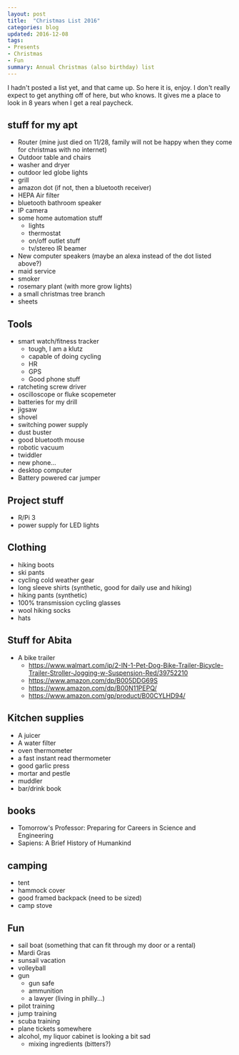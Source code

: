 ```yaml
---
layout: post
title:  "Christmas List 2016"
categories: blog
updated: 2016-12-08
tags:
- Presents
- Christmas
- Fun
summary: Annual Christmas (also birthday) list
---
```

I hadn't posted a list yet, and that came up. So here it is, enjoy. I don't really expect to get anything off of here, but who knows. It gives me a place to look in 8 years when I get a real paycheck. 

## stuff for my apt
- Router (mine just died on 11/28, family will not be happy when they come for christmas with no internet)
- Outdoor table and chairs
- washer and dryer
- outdoor led globe lights
- grill
- amazon dot (if not, then a bluetooth receiver)
- HEPA Air filter
- bluetooth bathroom speaker
- IP camera
- some home automation stuff
    - lights
    - thermostat
    - on/off outlet stuff
    - tv/stereo IR beamer
- New computer speakers (maybe an alexa instead of the dot listed above?)
- maid service
- smoker
- rosemary plant (with more grow lights)
- a small christmas tree branch 
- sheets

## Tools
- smart watch/fitness tracker
    - tough, I am a klutz
    - capable of doing cycling
    - HR 
    - GPS
    - Good phone stuff
- ratcheting screw driver
- oscilloscope or fluke scopemeter
- batteries for my drill
- jigsaw
- shovel
- switching power supply
- dust buster
- good bluetooth mouse 
- robotic vacuum
- twiddler
- new phone...
- desktop computer
- Battery powered car jumper

## Project stuff
- R/Pi 3
- power supply for LED lights

## Clothing
- hiking boots
- ski pants
- cycling cold weather gear
- long sleeve shirts (synthetic, good for daily use and hiking)
- hiking pants (synthetic)
- 100% transmission cycling glasses
- wool hiking socks
- hats

## Stuff for Abita
- A bike trailer
    - https://www.walmart.com/ip/2-IN-1-Pet-Dog-Bike-Trailer-Bicycle-Trailer-Stroller-Jogging-w-Suspension-Red/39752210
    - https://www.amazon.com/dp/B005DDG69S
    - https://www.amazon.com/dp/B00N11PEPQ/
    - https://www.amazon.com/gp/product/B00CYLHD94/

## Kitchen supplies
- A juicer
- A water filter
- oven thermometer
- a fast instant read thermometer
- good garlic press
- mortar and pestle
- muddler
- bar/drink book

## books
- Tomorrow's Professor: Preparing for Careers in Science and Engineering
- Sapiens: A Brief History of Humankind

## camping
- tent
- hammock cover
- good framed backpack (need to be sized)
- camp stove

## Fun
- sail boat (something that can fit through my door or a rental)
- Mardi Gras
- sunsail vacation
- volleyball
- gun
    - gun safe
    - ammunition
    - a lawyer (living in philly...)
- pilot training
- jump training
- scuba training
- plane tickets somewhere
- alcohol, my liquor cabinet is looking a bit sad
    - mixing ingredients (bitters?)